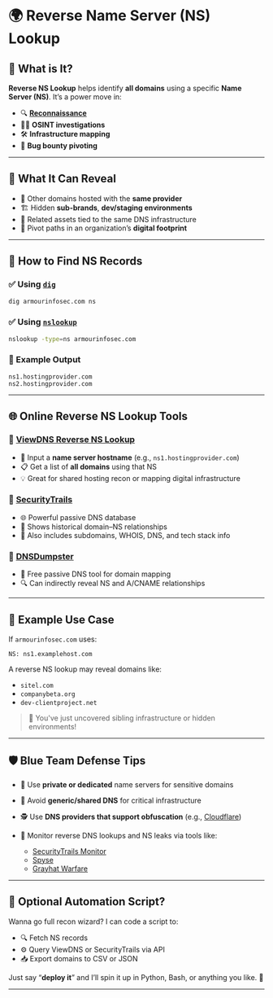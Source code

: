 
# 🌍 Reverse Name Server (NS) Lookup

## 🧠 What is It?

**Reverse NS Lookup** helps identify **all domains** using a specific **Name Server (NS)**. It’s a power move in:

* 🔍 [**Reconnaissance**](https://en.wikipedia.org/wiki/Footprinting_%28computer_security%29)
* 🕵️‍♂️ **OSINT investigations**
* 🛠️ **Infrastructure mapping**
* 🐞 **Bug bounty pivoting**

---

## 🎯 What It Can Reveal

* 🔗 Other domains hosted with the **same provider**
* 🏗️ Hidden **sub-brands**, **dev/staging environments**
* 🧩 Related assets tied to the same DNS infrastructure
* 🔄 Pivot paths in an organization’s **digital footprint**

---

## 🔧 How to Find NS Records

### ✅ Using [`dig`](https://linux.die.net/man/1/dig)

```bash
dig armourinfosec.com ns
```

### ✅ Using [`nslookup`](https://learn.microsoft.com/en-us/windows-server/administration/windows-commands/nslookup)

```bash
nslookup -type=ns armourinfosec.com
```

### 👀 Example Output

```
ns1.hostingprovider.com  
ns2.hostingprovider.com
```

---

## 🌐 Online Reverse NS Lookup Tools

### 🔹 [ViewDNS Reverse NS Lookup](https://viewdns.info/reversens/)

* 🔁 Input a **name server hostname** (e.g., `ns1.hostingprovider.com`)
* 📋 Get a list of **all domains** using that NS
* 💡 Great for shared hosting recon or mapping digital infrastructure

### 🔹 [SecurityTrails](https://securitytrails.com/)

* 🌐 Powerful passive DNS database
* 🔎 Shows historical domain–NS relationships
* 🧩 Also includes subdomains, WHOIS, DNS, and tech stack info

### 🔹 [DNSDumpster](https://dnsdumpster.com/)

* 🧠 Free passive DNS tool for domain mapping
* 🔍 Can indirectly reveal NS and A/CNAME relationships

---

## 🧪 Example Use Case

If `armourinfosec.com` uses:

```
NS: ns1.examplehost.com
```

A reverse NS lookup may reveal domains like:

* `sitel.com`
* `companybeta.org`
* `dev-clientproject.net`

> 🎯 You've just uncovered sibling infrastructure or hidden environments!

---

## 🛡️ Blue Team Defense Tips

* 🛑 Use **private or dedicated** name servers for sensitive domains
* 🔐 Avoid **generic/shared DNS** for critical infrastructure
* 🕵️ Use **DNS providers that support obfuscation** (e.g., [Cloudflare](https://www.cloudflare.com/))
* 📡 Monitor reverse DNS lookups and NS leaks via tools like:

  * [SecurityTrails Monitor](https://securitytrails.com/corp/monitoring)
  * [Spyse](https://spyse.com/)
  * [Grayhat Warfare](https://buckets.grayhatwarfare.com/)

---

## 🧰 Optional Automation Script?

Wanna go full recon wizard? I can code a script to:

* 🔍 Fetch NS records
* ⚙️ Query ViewDNS or SecurityTrails via API
* 📥 Export domains to CSV or JSON

Just say “**deploy it**” and I’ll spin it up in Python, Bash, or anything you like. 🚀

---

